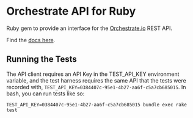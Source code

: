 Orchestrate API for Ruby
========================

Ruby gem to provide an interface for the [Orchestrate.io](http://orchestrate.io) REST API.

Find the [docs here](http://jimcar.github.io/orchestrate/Orchestrate/API.html).

## Running the Tests

The API client requires an API Key in the TEST_API_KEY environment variable,
and the test harness requires the same API that the tests were recorded with,
`TEST_API_KEY=0384407c-95e1-4b27-aa6f-c5a7cb685015`.  In bash, you can run
tests like so:

    TEST_API_KEY=0384407c-95e1-4b27-aa6f-c5a7cb685015 bundle exec rake test
